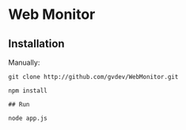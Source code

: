 # Web Monitor

## Installation

Manually:
```
git clone http://github.com/gvdev/WebMonitor.git

npm install

## Run

node app.js
